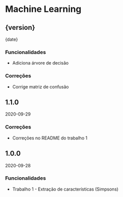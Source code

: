 # Machine Learning

## {version}
{date}

### Funcionalidades

- Adiciona árvore de decisão

### Correções

- Corrige matriz de confusão

## 1.1.0
2020-09-29

### Correções

- Correções no README do trabalho 1

## 1.0.0
2020-09-28

### Funcionalidades

- Trabalho 1 - Extração de características (Simpsons)